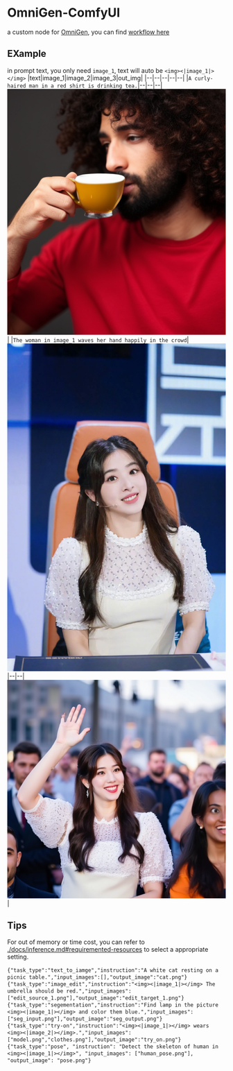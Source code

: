# OmniGen-ComfyUI
a custom node for [OmniGen](https://github.com/VectorSpaceLab/OmniGen), you can find [workflow here](./doc/)

## EXample
in prompt text, you only need `image_1`, text will auto be `<img><|image_1|></img>`
|text|image_1|image_2|image_3|out_img|
|--|--|--|--|--|
|`A curly-haired man in a red shirt is drinking tea.`|--|--|--|![](./doc/ComfyUI_temp_mdplu_00001_.png)|
|`The woman in image_1 waves her hand happily in the crowd`|![](./doc/zhang.png)|--|--|![](./doc/ComfyUI_temp_pphmf_00001_.png)|

## Tips
For out of memory or time cost, you can refer to [./docs/inference.md#requiremented-resources](https://github.com/VectorSpaceLab/OmniGen/blob/main/docs/inference.md#requiremented-resources) to select a appropriate setting.

```
{"task_type":"text_to_iamge","instruction":"A white cat resting on a picnic table.","input_images":[],"output_image":"cat.png"}
{"task_type":"image_edit","instruction":"<img><|image_1|></img> The umbrella should be red.","input_images":["edit_source_1.png"],"output_image":"edit_target_1.png"}
{"task_type":"segementation","instruction":"Find lamp in the picture <img><|image_1|></img> and color them blue.","input_images":["seg_input.png"],"output_image":"seg_output.png"}
{"task_type":"try-on","instruction":"<img><|image_1|></img> wears <img><|image_2|></img>.","input_images":["model.png","clothes.png"],"output_image":"try_on.png"}
{"task_type":"pose", "instruction": "Detect the skeleton of human in <img><|image_1|></img>", "input_images": ["human_pose.png"], "output_image": "pose.png"}
```